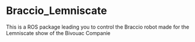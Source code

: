 # Braccio_Lemniscate

This is a ROS package leading you to control the Braccio robot made for the Lemniscate show of the Bivouac Companie
